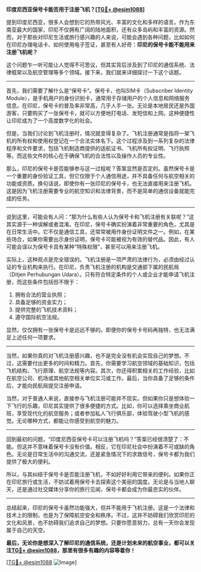 **印度尼西亚保号卡能否用于注册飞机？[[TG💪+ @esim1088](https://t.me/s/esim1088)]**

提到印度尼西亚，很多人会想到它的热带风光、丰富的文化和多样的语言。作为东南亚最大的国家，印尼不仅拥有广阔的陆地面积，还有众多岛屿和丰富的资源。然而，对于那些对印尼生活或旅行感兴趣的人来说，可能会遇到各种问题，比如如何在印尼办理电话卡、如何使用电子签证，甚至有人好奇：**印尼的保号卡能不能用来注册飞机呢？**

这个问题乍一听可能让人觉得不可思议，但其实背后涉及到了印尼的通信系统、法律框架以及航空管理等多个领域。接下来，我们就来详细探讨一下这个话题。

---

首先，我们需要了解什么是“保号卡”。保号卡，也叫SIM卡（Subscriber Identity Module），是手机用户的身份识别卡，通常用于存储用户的个人信息和网络服务信息。在印尼，保号卡的普及率非常高，几乎人手一张。无论是本地居民还是外国游客，只要购买了一张保号卡，就可以方便地打电话、发短信和上网。这种便捷性让印尼成为了一个高度数字化的社会。

但是，当我们讨论到飞机注册时，情况就变得复杂了。飞机注册通常是指将一架飞机的所有权和使用权登记在一个合法实体名下。这个过程涉及到一系列复杂的法律程序和文件要求，包括飞机制造商提供的适航证书、飞机所有权证明、飞行执照等。而这些文件的核心在于确保飞机的合法性以及操作人员的专业性。

那么，印尼的保号卡是否能够参与这一过程呢？答案显然是否定的。虽然保号卡是一个重要的身份验证工具，但它仅限于个人通信用途，并不具备任何与航空相关的功能或资质。换句话说，即使你有一张印尼的保号卡，也无法直接用来注册飞机。这是因为飞机注册需要专业的航空知识和法律背景，而不是简单的通信设备就能完成的任务。

---

说到这里，可能会有人问：“那为什么有些人认为保号卡和飞机注册有关联呢？”这其实源于一种误解或者混淆。在印尼，保号卡确实扮演着非常重要的角色，尤其是在日常生活中。它不仅是通信工具，还常常被用作身份证明文件之一。例如，在某些场合，如果你需要出示身份证明，保号卡可能被视为有效的替代品。因此，有人可能会误以为保号卡具有某种“特殊权限”，甚至可以用来注册飞机。

实际上，这种观点是完全错误的。飞机注册是一项严肃的法律行为，必须由经过认证的专业机构来执行。在印尼，负责飞机注册的机构是交通部下属的民航局（Ditjen Perhubungan Udara）。只有符合特定条件的个人或企业才能申请飞机注册，而这些条件包括但不限于：

1. 拥有合法的营业执照；
2. 具备足够的资金实力；
3. 提供完整的飞机技术资料；
4. 遵守国际航空法规。

显然，仅仅拥有一张保号卡是远远不够的。即便你的保号卡号码再独特，也无法满足上述任何一项要求。

---

当然，如果你真的对飞机注册感兴趣，也不是完全没有机会实现自己的梦想。不过，这需要付出更多的时间和精力。首先，你需要学习航空领域的基础知识，包括飞机结构、飞行原理、航空法规等内容。其次，你还得积累相关的工作经验，比如在航空公司、机场或其他航空相关单位实习或工作。最后，当你具备了足够的条件后，才能向民航局提交注册申请。

当然，对于普通人来说，直接参与飞机注册可能并不现实。但如果你只是想体验一下飞行的乐趣，印尼其实提供了很多便捷的方式。比如，你可以选择乘坐商业航班，享受现代化的航空服务；或者参加私人飞行俱乐部，体验驾驶小型飞机的感觉。无论哪种方式，都能让你感受到航空的魅力。

---

回到最初的问题，“印度尼西亚保号卡可以注册飞机吗？”答案已经很清楚了：不能。但这并不意味着保号卡没有价值。相反，它在印尼社会中扮演着不可或缺的角色。无论是日常生活中的沟通交流，还是紧急情况下的求救信号，保号卡都为我们提供了极大的便利。

所以，与其纠结于保号卡是否能注册飞机，不如好好利用它带来的便利。如果你正在印尼旅行或生活，不妨试着用保号卡去探索这个美丽的国度。无论是与当地人聊天，还是通过社交媒体分享你的旅行见闻，保号卡都会成为你最忠实的伙伴。

---

总结起来，印尼的保号卡虽然功能强大，但并不能用于飞机注册。这是一个法律和技术上的限制，也是为了保障航空安全和秩序。不过，这并不妨碍我们欣赏印尼的文化和风景，也不妨碍我们追求自己的梦想。只要你愿意努力，总有一天你会发现属于自己的天空。

**最后，无论你是想深入了解印尼的通信系统，还是计划未来的航空事业，都可以关注[TG💪+ @esim1088](https://t.me/s/esim1088)，那里有很多有趣的内容等着你！**

[[TG💪+ @esim1088](https://t.me/s/esim1088) ![Image](https://i.postimg.cc/4NQfJmqS/Snipaste-2025-05-13-00-14-12.png)]
